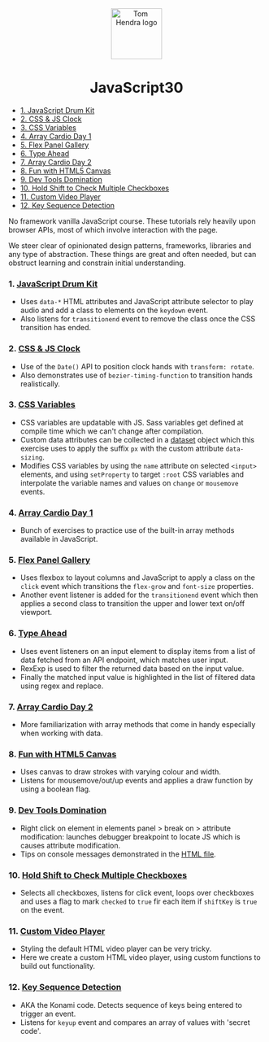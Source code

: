 ﻿<div align=center>
<img alt="Tom Hendra logo" src="https://res.cloudinary.com/tomhendra/image/upload/v1567091669/tomhendra-logo/tomhendra-logo-round-1024.png" width="100" />
<h1>JavaScript30</h1>
</div>

- [1. JavaScript Drum Kit](#1-javascript-drum-kit)
- [2. CSS & JS Clock](#2-css--js-clock)
- [3. CSS Variables](#3-css-variables)
- [4. Array Cardio Day 1](#4-array-cardio-day-1)
- [5. Flex Panel Gallery](#5-flex-panel-gallery)
- [6. Type Ahead](#6-type-ahead)
- [7. Array Cardio Day 2](#7-array-cardio-day-2)
- [8. Fun with HTML5 Canvas](#8-fun-with-html5-canvas)
- [9. Dev Tools Domination](#9-dev-tools-domination)
- [10. Hold Shift to Check Multiple Checkboxes](#10-hold-shift-to-check-multiple-checkboxes)
- [11. Custom Video Player](#11-custom-video-player)
- [12. Key Sequence Detection](#12-key-sequence-detection)

No framework vanilla JavaScript course. These tutorials rely heavily upon browser APIs, most of which involve interaction with the page.

We steer clear of opinionated design patterns, frameworks, libraries and any type of abstraction. These things are great and often needed, but can obstruct learning and constrain initial understanding.

### 1. [JavaScript Drum Kit](01-javascript-drum-kit/index-START.html)

- Uses `data-*` HTML attributes and JavaScript attribute selector to play audio and add a class to elements on the `keydown` event.
- Also listens for `transitionend` event to remove the class once the CSS transition has ended.

### 2. [CSS & JS Clock](02-js-and-css-clock/index-START.html)

- Use of the `Date()` API to position clock hands with `transform: rotate`.
- Also demonstrates use of `bezier-timing-function` to transition hands realistically.

### 3. [CSS Variables](03-css-variables/index-START.html)

- CSS variables are updatable with JS. Sass variables get defined at compile time which we can't change after compilation.
- Custom data attributes can be collected in a [dataset](https://developer.mozilla.org/en-US/docs/Web/API/HTMLOrForeignElement/dataset) object which this exercise uses to apply the suffix `px` with the custom attribute `data-sizing`.
- Modifies CSS variables by using the `name` attribute on selected `<input>` elements, and using `setProperty` to target `:root` CSS variables and interpolate the variable names and values on `change` or `mousemove` events.

### 4. [Array Cardio Day 1](04-array-cardio-day-1/index-START.html)

- Bunch of exercises to practice use of the built-in array methods available in JavaScript.

### 5. [Flex Panel Gallery](05-flex-panel-gallery/index-START.html)

- Uses flexbox to layout columns and JavaScript to apply a class on the `click` event which transitions the `flex-grow` and `font-size` properties.
- Another event listener is added for the `transitionend` event which then applies a second class to transition the upper and lower text on/off viewport.

### 6. [Type Ahead](06-type-ahead/index-START.html)

- Uses event listeners on an input element to display items from a list of data fetched from an API endpoint, which matches user input.
- RexExp is used to filter the returned data based on the input value.
- Finally the matched input value is highlighted in the list of filtered data using regex and replace.

### 7. [Array Cardio Day 2](07-array-cardio-day-2/index-START.html)

- More familiarization with array methods that come in handy especially when working with data.

### 8. [Fun with HTML5 Canvas](08-fun-with-html5-canvas/index-START.html)

- Uses canvas to draw strokes with varying colour and width.
- Listens for mousemove/out/up events and applies a draw function by using a boolean flag.

### 9. [Dev Tools Domination](09-dev-tools-domination/index-START.html)

- Right click on element in elements panel > break on > attribute modification: launches debugger breakpoint to locate JS which is causes attribute modification.
- Tips on console messages demonstrated in the [HTML file](09-dev-tools-domination/index-START.html).

### 10. [Hold Shift to Check Multiple Checkboxes](10-hold-shift-and-check-checkboxes/index-START.html)

- Selects all checkboxes, listens for click event, loops over checkboxes and uses a flag to mark `checked` to `true` fir each item if `shiftKey` is `true` on the event.

### 11. [Custom Video Player](11-custom-video-player/scripts.js)

- Styling the default HTML video player can be very tricky.
- Here we create a custom HTML video player, using custom functions to build out functionality.

### 12. [Key Sequence Detection](12-key-sequence-detection/index-START.html)

- AKA the Konami code. Detects sequence of keys being entered to trigger an event.
- Listens for `keyup` event and compares an array of values with 'secret code'.
